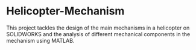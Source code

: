 # Helicopter-Mechanism

This project tackles the design of the main mechanisms in a helicopter on SOLIDWORKS and the analysis of different mechanical components in the
mechanism using MATLAB.
